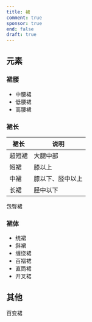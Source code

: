 ```yaml
---
title: 裙
comment: true
sponsor: true
end: false
draft: true
---
```

## 元素
### 裙腰
- 中腰裙
- 低腰裙
- 高腰裙

### 裙长
| 裙长 | 说明 |
| ---- | --- |
| 超短裙 | 大腿中部 |
| 短裙 | 膝以上 |
| 中裙 | 膝以下、胫中以上 |
| 长裙 | 胫中以下 |

包臀裙

### 裙体
- 统裙 
- 斜裙
- 缠绕裙
- 百褶裙
- 直筒裙
- 开叉裙

## 其他
百变裙